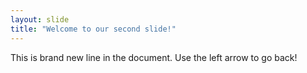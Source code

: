 ```yaml
---
layout: slide
title: "Welcome to our second slide!"
---
```

This is brand new line in the document.
Use the left arrow to go back!
